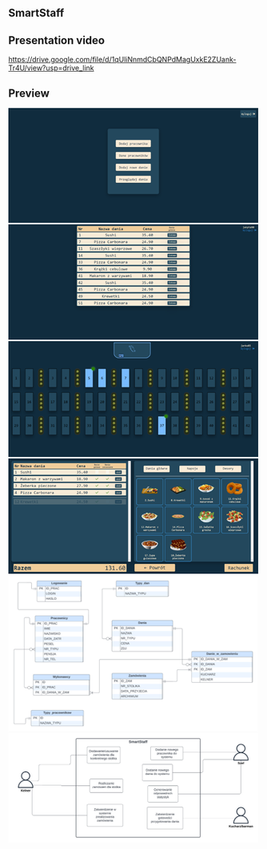 ## SmartStaff

## Presentation video
https://drive.google.com/file/d/1qUliNnmdCbQNPdMagUxkE2ZUank-Tr4U/view?usp=drive_link

## Preview
<img src="Images/BossView.png" alt="Main Menu" width="500"/> <img src="Images/ChefView.png" alt="Instruction" width="500"/>
<img src="Images/WaiterView.png" alt="Game Screenshot" width="500"/> <img src="Images/Order.png" alt="Game Screenshot" width="500"/> 
<img src="Images/DBStructure.png" alt="Game Screenshot" width="500"/> 
<img src="Images/UseCaseDiagram.png" alt="Game Screenshot" width="500"/> 
